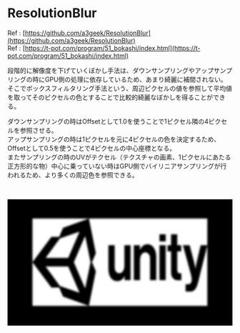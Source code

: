 ResolutionBlur
===

Ref : [https://github.com/a3geek/ResolutionBlur](https://github.com/a3geek/ResolutionBlur)  
Ref : [https://t-pot.com/program/51_bokashi/index.html](https://t-pot.com/program/51_bokashi/index.html)

段階的に解像度を下げていくぼかし手法は、ダウンサンプリングやアップサンプリングの時にGPU側の処理に依存しているため、あまり綺麗に補間されない。  
そこでボックスフィルタリング手法という、周辺ピクセルの値を参照して平均値を取ってそのピクセルの色とすることで比較的綺麗なぼかしを得ることができる。  

ダウンサンプリングの時はOffsetとして1.0を使うことで1ピクセル隣の4ピクセルを参照させる。  
アップサンプリングの時は1ピクセルを元に4ピクセルの色を決定するため、Offsetとして0.5を使うことで4ピクセルの中心座標となる。  
またサンプリングの時のUVがテクセル（テクスチャの画素、1ピクセルにあたる正方形的な物）中心に乗っていない時はGPU側でバイリニアサンプリングが行われるため、より多くの周辺色を参照できる。

<br />

![Depth Color = RED](./Images/Blur.png)
